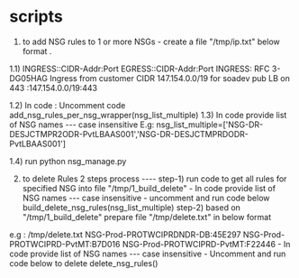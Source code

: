 # scripts


1) to add NSG rules to 1 or more NSGs  - create a file "/tmp/ip.txt" below format . 

1.1)
INGRESS:<Description>:CIDR-Addr:Port
EGRESS:<Description>:CIDR-Addr:Port
INGRESS: RFC 3-DG05HAG Ingress from customer CIDR 147.154.0.0/19 for soadev pub LB on 443 :147.154.0.0/19:443

1.2) 
In code : Uncomment code 
	add_nsg_rules_per_nsg_wrapper(nsg_list_multiple)
1.3) 
In code provide list of NSG names --- case insensitive 
E.g: 
	nsg_list_multiple=['NSG-DR-DESJCTMPR2ODR-PvtLBAAS001','NSG-DR-DESJCTMPRDODR-PvtLBAAS001']  

1.4) run 
	python nsg_manage.py

2) to delete Rules 
	2 steps process ---- 
	step-1) run code to get all rules for specified NSG into file "/tmp/1_build_delete"
	    	- In code provide list of NSG names --- case insensitive
		- uncomment and run code below 
			build_delete_nsg_rules(nsg_list_multiple)
	step-2) based on "/tmp/1_build_delete" prepare file "/tmp/delete.txt" in below format 

e.g :  /tmp/delete.txt
NSG-Prod-PROTWCIPRDNDR-DB:45E297
NSG-Prod-PROTWCIPRD-PvtMT:B7D016
NSG-Prod-PROTWCIPRD-PvtMT:F22446
	        - In code provide list of NSG names --- case insensitive
		- Uncomment and run code below to delete 
			delete_nsg_rules()	
